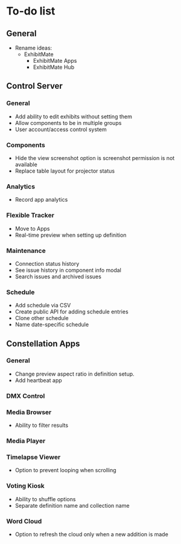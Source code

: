 # To-do list

## General

- Rename ideas:
  - ExhibitMate
    - ExhibitMate Apps
    - ExhibitMate Hub

## Control Server

### General
- Add ability to edit exhibits without setting them
- Allow components to be in multiple groups
- User account/access control system

### Components
- Hide the view screenshot option is screenshot permission is not available
- Replace table layout for projector status


### Analytics
- Record app analytics

### Flexible Tracker
- Move to Apps
- Real-time preview when setting up definition

### Maintenance
- Connection status history
- See issue history in component info modal
- Search issues and archived issues

### Schedule
- Add schedule via CSV
- Create public API for adding schedule entries
- Clone other schedule
- Name date-specific schedule

## Constellation Apps

### General
- Change preview aspect ratio in definition setup.
- Add heartbeat app

### DMX Control

### Media Browser
- Ability to filter results

### Media Player

### Timelapse Viewer
- Option to prevent looping when scrolling

### Voting Kiosk
- Ability to shuffle options
- Separate definition name and collection name

### Word Cloud
- Option to refresh the cloud only when a new addition is made